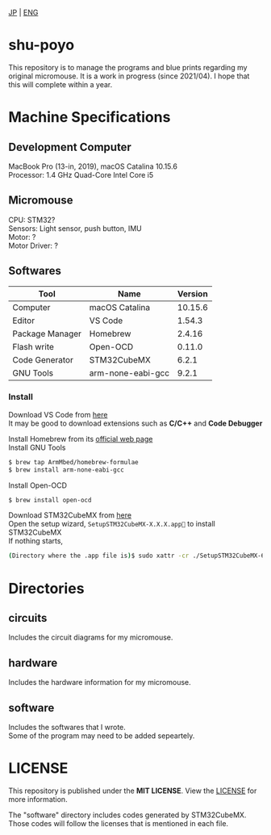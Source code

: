 [JP](https://github.com/shu-rt/shu-poyo/) | [ENG](https://github.com/shu-rt/shu-poyo/blob/main/README.en.md)

# shu-poyo
This repository is to manage the programs and blue prints regarding my original micromouse.
It is a work in progress (since 2021/04). I hope that this will complete within a year.

# Machine Specifications
## Development Computer
MacBook Pro (13-in, 2019), macOS Catalina 10.15.6  
Processor: 1.4 GHz Quad-Core Intel Core i5  

## Micromouse
CPU: STM32?  
Sensors: Light sensor, push button, IMU  
Motor: ?  
Motor Driver: ?  

## Softwares
|Tool |Name |Version |
|----|----|----|
|Computer |macOS Catalina| 10.15.6|
|Editor |VS Code| 1.54.3|
|Package Manager |Homebrew| 2.4.16|
|Flash write |Open-OCD |0.11.0 |
|Code Generator |STM32CubeMX |6.2.1 |
|GNU Tools |arm-none-eabi-gcc |9.2.1 |

### Install
Download VS Code from [here](https://code.visualstudio.com/download)  
It may be good to download extensions such as **C/C++** and **Code Debugger**  

Install Homebrew from its [official web page](https://brew.sh/)  
Install GNU Tools
```sh
$ brew tap ArmMbed/homebrew-formulae
$ brew install arm-none-eabi-gcc
```

Install Open-OCD
```sh
$ brew install open-ocd
```

Download STM32CubeMX from [here](https://www.st.com/ja/development-tools/stm32cubemx.html)  
Open the setup wizard, `SetupSTM32CubeMX-X.X.X.app` to install STM32CubeMX  
If nothing starts,   
```sh
(Directory where the .app file is)$ sudo xattr -cr ./SetupSTM32CubeMX-6.2.1.app 
```

# Directories
## circuits
Includes the circuit diagrams for my micromouse.

## hardware
Includes the hardware information for my micromouse.

## software
Includes the softwares that I wrote.  
Some of the program may need to be added sepeartely. 

# LICENSE
This repository is published under the **MIT LICENSE**.
View the [LICENSE](https://github.com/shu-rt/shu-poyo/blob/main/LICENSE) for more information.

The "software" directory includes codes generated by STM32CubeMX.  
Those codes will follow the licenses that is mentioned in each file.